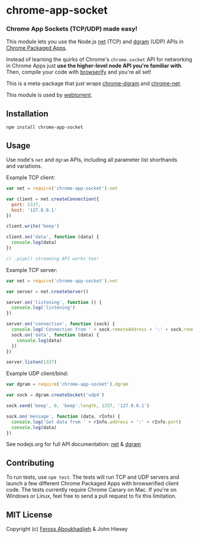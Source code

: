 chrome-app-socket
==========
### Chrome App Sockets (TCP/UDP) made easy!

This module lets you use the Node.js [net](http://nodejs.org/api/net.html) (TCP) and [dgram](http://nodejs.org/api/dgram.html) (UDP) APIs in [Chrome Packaged Apps](http://developer.chrome.com/apps/about_apps.html).

Instead of learning the quirks of Chrome's `chrome.socket` API for networking in Chrome Apps just **use the higher-level node API you're familiar with**. Then, compile your code with [browserify](https://github.com/substack/node-browserify) and you're all set!

This is a meta-package that just wraps [chrome-dgram](https://github.com/feross/chrome-dgram) and [chrome-net](https://github.com/feross/chrome-net).

This module is used by [webtorrent](https://github.com/feross/webtorrent).

## Installation

`npm install chrome-app-socket`

## Usage

Use node's `net` and `dgram` APIs, including all parameter list shorthands and variations.

Example TCP client:

```js
var net = require('chrome-app-socket').net

var client = net.createConnection({
  port: 1337,
  host: '127.0.0.1'
})

client.write('beep')

client.on('data', function (data) {
  console.log(data)
})

// .pipe() streaming API works too!

```

Example TCP server:

```js
var net = require('chrome-app-socket').net

var server = net.createServer()

server.on('listening', function () {
  console.log('listening')
})

server.on('connection', function (sock) {
  console.log('Connection from ' + sock.remoteAddress + ':' + sock.remotePort)
  sock.on('data', function (data) {
    console.log(data)
  })
})

server.listen(1337)

```

Example UDP client/bind:

```js
var dgram = require('chrome-app-socket').dgram

var sock = dgram.createSocket('udp4')

sock.send('beep', 0, 'beep'.length, 1337, '127.0.0.1')

sock.on('message', function (data, rInfo) {
  console.log('Got data from ' + rInfo.address + ':' + rInfo.port)
  console.log(data)
})

```

See nodejs.org for full API documentation: [net](http://nodejs.org/api/net.html) & [dgram](http://nodejs.org/api/dgram.html)

## Contributing

To run tests, use `npm test`. The tests will run TCP and UDP servers and launch a few different Chrome Packaged Apps with browserified client code. The tests currently require Chrome Canary on Mac. If you're on Windows or Linux, feel free to send a pull request to fix this limitation.

## MIT License

Copyright (c) [Feross Aboukhadijeh](http://feross.org) & John Hiesey